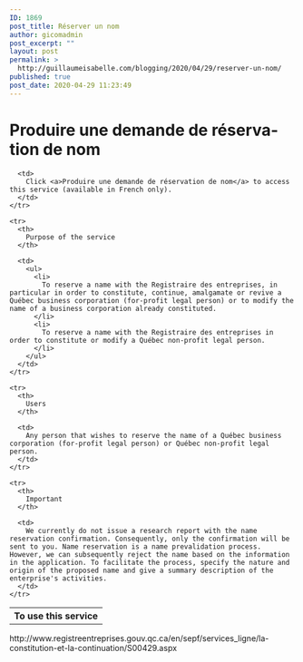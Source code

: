 ```yaml
---
ID: 1869
post_title: Réserver un nom
author: gicomadmin
post_excerpt: ""
layout: post
permalink: >
  http://guillaumeisabelle.com/blogging/2020/04/29/reserver-un-nom/
published: true
post_date: 2020-04-29 11:23:49
---
```

# <span lang="fr">Produire une demande de réservation de nom</span>

<table>
  <tbody>
    <tr>
      <th>
        To use this service
      </th>
      
      <td>
        Click <a>Produire une demande de réservation de nom</a> to access this service (available in French only).
      </td>
    </tr>
    
    <tr>
      <th>
        Purpose of the service
      </th>
      
      <td>
        <ul>
          <li>
            To reserve a name with the Registraire des entreprises, in particular in order to constitute, continue, amalgamate or revive a Québec business corporation (for-profit legal person) or to modify the name of a business corporation already constituted.
          </li>
          <li>
            To reserve a name with the Registraire des entreprises in order to constitute or modify a Québec non-profit legal person.
          </li>
        </ul>
      </td>
    </tr>
    
    <tr>
      <th>
        Users
      </th>
      
      <td>
        Any person that wishes to reserve the name of a Québec business corporation (for-profit legal person) or Québec non-profit legal person.
      </td>
    </tr>
    
    <tr>
      <th>
        Important
      </th>
      
      <td>
        We currently do not issue a research report with the name reservation confirmation. Consequently, only the confirmation will be sent to you. Name reservation is a name prevalidation process. However, we can subsequently reject the name based on the information in the application. To facilitate the process, specify the nature and origin of the proposed name and give a summary description of the enterprise's activities.
      </td>
    </tr>
  </tbody>
</table> http://www.registreentreprises.gouv.qc.ca/en/sepf/services_ligne/la-constitution-et-la-continuation/S00429.aspx